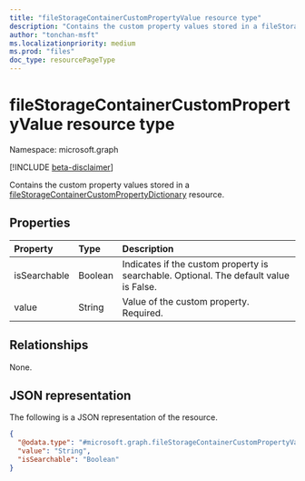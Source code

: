 ```yaml
---
title: "fileStorageContainerCustomPropertyValue resource type"
description: "Contains the custom property values stored in a fileStorageContainerCustomPropertyDictionary".
author: "tonchan-msft"
ms.localizationpriority: medium
ms.prod: "files"
doc_type: resourcePageType
---
```


# fileStorageContainerCustomPropertyValue resource type

Namespace: microsoft.graph

[!INCLUDE [beta-disclaimer](../../includes/beta-disclaimer.md)]


Contains the custom property values stored in a [fileStorageContainerCustomPropertyDictionary](../resources/filestoragecontainercustompropertydictionary.md) resource.


## Properties
|Property|Type|Description|
|:---|:---|:---|
|isSearchable|Boolean|Indicates if the custom property is searchable. Optional. The default value is False.|
|value|String|Value of the custom property. Required.|

## Relationships
None.

## JSON representation
The following is a JSON representation of the resource.
<!-- {
  "blockType": "resource",
  "@odata.type": "microsoft.graph.fileStorageContainerCustomPropertyValue"
}
-->
``` json
{
  "@odata.type": "#microsoft.graph.fileStorageContainerCustomPropertyValue",
  "value": "String",
  "isSearchable": "Boolean"
}
```


